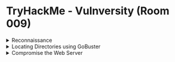 #  TryHackMe - Vulnversity (Room 009)

<details><summary>Reconnaissance</summary>
<p>

![](/Vulnversity/images/vuln.png)

Nmap is a free open-source and powerful tool used to discover hosts and services on a computer network

Nmap has many capabilities. Some common functionalities are:

Nmap Flag | Description
------------ | -------------
__-sV__ | Attempts to determine the version of services running
__-p <x>__ or __-p-__ | Port scan for port <x> or scan all ports
__-Pn__ | Disable host discovery and just scan for open ports
__-A__ | Enable OS and version detection, executes in-build scripts for further enumeration
__-sC__ | Scan with the default nmap scripts
__-v__ | Verbose mode
__-sU__ | UDP port scan
__-sS__ | TCP SYN port scan

</p>
</details>

<details><summary>Locating Directories using GoBuster</summary>
<p>

![](/Vulnversity/images/gob.png)

GoBuster is a tool used to brute-force URLs (directories and files), DNS subdomains and virtual host names

Download GoBuster [here](https://github.com/OJ/gobuster) or on Kali simply type `sudo apt-get install gobuster`

![](/Vulnversity/images/gobuster.png)

Some common GoBuster flags are:

GoBuster flag | Description
------------ | -------------
__-e__ | Print the full URLs in your console
__-u__ | The target URL
__-w__ | Path to your wordlist
__-U and -P__ | Username and Password for Basic Auth
__-p <x>__ | Proxy to use for requests
__-c <http_cookies>__ | Specify a cookie for simulating your auth

</p>
</details>

<details><summary>Compromise the Web Server</summary>
<p>

Now you have found a form to upload files, we can leverage this to upload and execute our payload which will lead to compromising the server

Check out the [answers](https://github.com/ComplexSec/tryhackme/blob/master/Vulnversity/answers.md) for a walkthrough

</p>
</details>
